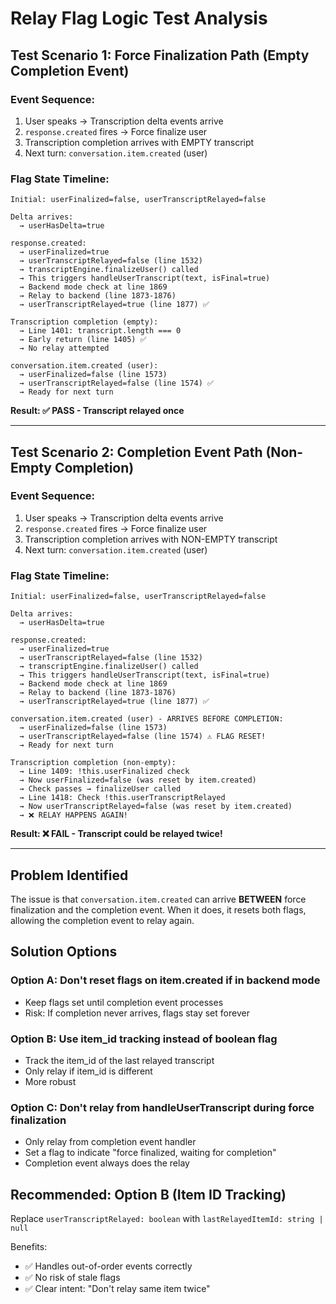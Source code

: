 # Relay Flag Logic Test Analysis

## Test Scenario 1: Force Finalization Path (Empty Completion Event)

### Event Sequence:

1. User speaks → Transcription delta events arrive
2. `response.created` fires → Force finalize user
3. Transcription completion arrives with EMPTY transcript
4. Next turn: `conversation.item.created` (user)

### Flag State Timeline:

``` text
Initial: userFinalized=false, userTranscriptRelayed=false

Delta arrives:
  → userHasDelta=true
  
response.created:
  → userFinalized=true
  → userTranscriptRelayed=false (line 1532)
  → transcriptEngine.finalizeUser() called
  → This triggers handleUserTranscript(text, isFinal=true)
  → Backend mode check at line 1869
  → Relay to backend (line 1873-1876)
  → userTranscriptRelayed=true (line 1877) ✅
  
Transcription completion (empty):
  → Line 1401: transcript.length === 0
  → Early return (line 1405) ✅
  → No relay attempted
  
conversation.item.created (user):
  → userFinalized=false (line 1573)
  → userTranscriptRelayed=false (line 1574) ✅
  → Ready for next turn
```

**Result: ✅ PASS - Transcript relayed once**

---

## Test Scenario 2: Completion Event Path (Non-Empty Completion)

### Event Sequence:

1. User speaks → Transcription delta events arrive
2. `response.created` fires → Force finalize user
3. Transcription completion arrives with NON-EMPTY transcript
4. Next turn: `conversation.item.created` (user)

### Flag State Timeline:

``` text
Initial: userFinalized=false, userTranscriptRelayed=false

Delta arrives:
  → userHasDelta=true
  
response.created:
  → userFinalized=true
  → userTranscriptRelayed=false (line 1532)
  → transcriptEngine.finalizeUser() called
  → This triggers handleUserTranscript(text, isFinal=true)
  → Backend mode check at line 1869
  → Relay to backend (line 1873-1876)
  → userTranscriptRelayed=true (line 1877) ✅
  
conversation.item.created (user) - ARRIVES BEFORE COMPLETION:
  → userFinalized=false (line 1573)
  → userTranscriptRelayed=false (line 1574) ⚠️ FLAG RESET!
  → Ready for next turn
  
Transcription completion (non-empty):
  → Line 1409: !this.userFinalized check
  → Now userFinalized=false (was reset by item.created)
  → Check passes → finalizeUser called
  → Line 1418: Check !this.userTranscriptRelayed
  → Now userTranscriptRelayed=false (was reset by item.created)
  → ❌ RELAY HAPPENS AGAIN!
```

**Result: ❌ FAIL - Transcript could be relayed twice!**

---

## Problem Identified

The issue is that `conversation.item.created` can arrive **BETWEEN** force finalization and the completion event. When it does, it resets both flags, allowing the completion event to relay again.

## Solution Options

### Option A: Don't reset flags on item.created if in backend mode

- Keep flags set until completion event processes
- Risk: If completion never arrives, flags stay set forever

### Option B: Use item_id tracking instead of boolean flag

- Track the item_id of the last relayed transcript
- Only relay if item_id is different
- More robust

### Option C: Don't relay from handleUserTranscript during force finalization

- Only relay from completion event handler
- Set a flag to indicate "force finalized, waiting for completion"
- Completion event always does the relay

## Recommended: Option B (Item ID Tracking)

Replace `userTranscriptRelayed: boolean` with `lastRelayedItemId: string | null`

Benefits:

- ✅ Handles out-of-order events correctly
- ✅ No risk of stale flags
- ✅ Clear intent: "Don't relay same item twice"
